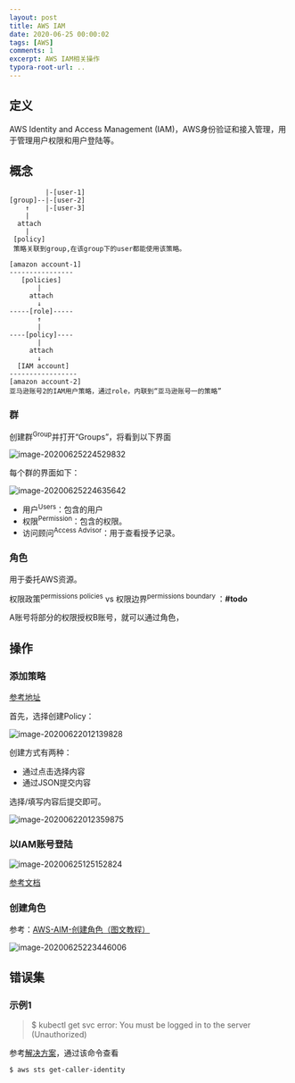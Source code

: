 ```yaml
---
layout: post
title: AWS IAM
date: 2020-06-25 00:00:02
tags: [AWS]
comments: 1
excerpt: AWS IAM相关操作
typora-root-url: ..
---
```


## 定义

AWS Identity and Access Management (IAM)，AWS身份验证和接入管理，用于管理用户权限和用户登陆等。

## 概念

```
		 |-[user-1]
[group]--|-[user-2]
	↑	 |-[user-3]
	| 		 
  attach
    |
 [policy]
 策略关联到group,在该group下的user都能使用该策略。
 
[amazon account-1]
----------------
   [policies]
       |
     attach
       ↓
-----[role]-----
	   ↑
	   |
----[policy]----
       |
	 attach
	   ↓
  [IAM account]
-----------------
[amazon account-2]
亚马逊账号2的IAM用户策略，通过role，内联到“亚马逊账号一的策略”
```



### 群

创建群<sup>Group</sup>并打开“Groups”，将看到以下界面

![image-20200625224529832](/../assets/blog_res/image-20200625224529832.png)

每个群的界面如下：

![image-20200625224635642](/../assets/blog_res/image-20200625224635642.png)

- 用户<sup>Users</sup>：包含的用户
- 权限<sup>Permission</sup>：包含的权限。
- 访问顾问<sup>Access Advisor</sup>：用于查看授予记录。

### 角色

用于委托AWS资源。

权限政策<sup>permissions policies</sup> vs 权限边界<sup>permissions boundary </sup>：**#todo**



A账号将部分的权限授权B账号，就可以通过角色，





## 操作



### 添加策略

[参考地址](https://docs.aws.amazon.com/zh_cn/eks/latest/userguide/security_iam_id-based-policy-examples.html)

首先，选择创建Policy：

![image-20200622012139828](/../assets/blog_res/image-20200622012139828.png)

创建方式有两种：

- 通过点击选择内容
- 通过JSON提交内容

选择/填写内容后提交即可。

![image-20200622012359875](/../assets/blog_res/image-20200622012359875.png)

### 以IAM账号登陆

![image-20200625125152824](/../assets/blog_res/image-20200625125152824.png)

[参考文档](https://docs.aws.amazon.com/IAM/latest/UserGuide/console.html#user-sign-in-page)

### 创建角色

参考：[AWS-AIM-创建角色（图文教程）](/AWS-AIM-创建角色（图文教程）)

![image-20200625223446006](/../assets/blog_res/image-20200625223446006.png)

## 错误集

### 示例1

> $ kubectl get svc
> error: You must be logged in to the server (Unauthorized)

参考[解决方案](https://aws.amazon.com/cn/premiumsupport/knowledge-center/eks-api-server-unauthorized-error/)，通过该命令查看

```
$ aws sts get-caller-identity
```

